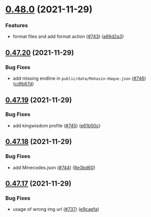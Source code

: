 # [0.48.0](https://github.com/EddieHubCommunity/LinkFree/compare/v0.47.20...v0.48.0) (2021-11-29)


### Features

* format files and add format action ([#743](https://github.com/EddieHubCommunity/LinkFree/issues/743)) ([a66d2a3](https://github.com/EddieHubCommunity/LinkFree/commit/a66d2a3ae24dc3b85a3b552387319e9fca7675a7))



## [0.47.20](https://github.com/EddieHubCommunity/LinkFree/compare/v0.47.19...v0.47.20) (2021-11-29)


### Bug Fixes

* add missing endline in `public/data/Mohasin-Haque.json` ([#746](https://github.com/EddieHubCommunity/LinkFree/issues/746)) ([cdfb67d](https://github.com/EddieHubCommunity/LinkFree/commit/cdfb67d59e33af5d1113fdcfb84b63179f1e2102))



## [0.47.19](https://github.com/EddieHubCommunity/LinkFree/compare/v0.47.18...v0.47.19) (2021-11-29)


### Bug Fixes

* add kingwisdom profile ([#745](https://github.com/EddieHubCommunity/LinkFree/issues/745)) ([e61b50c](https://github.com/EddieHubCommunity/LinkFree/commit/e61b50c46f995e453f601ed69ad8f6e95de5e9a6))



## [0.47.18](https://github.com/EddieHubCommunity/LinkFree/compare/v0.47.17...v0.47.18) (2021-11-29)


### Bug Fixes

* add Minecodes.json ([#744](https://github.com/EddieHubCommunity/LinkFree/issues/744)) ([8e3bd60](https://github.com/EddieHubCommunity/LinkFree/commit/8e3bd604a4699aca17981a4deadd1266e0738276))



## [0.47.17](https://github.com/EddieHubCommunity/LinkFree/compare/v0.47.16...v0.47.17) (2021-11-29)


### Bug Fixes

* usage of wrong img url ([#737](https://github.com/EddieHubCommunity/LinkFree/issues/737)) ([e9caefa](https://github.com/EddieHubCommunity/LinkFree/commit/e9caefa220f37c5b5ab8883d50f8f3a9f9d84b62))



